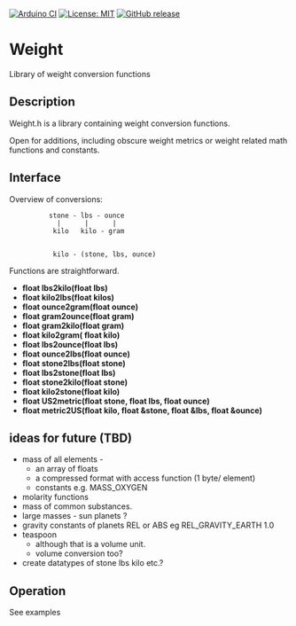 
[![Arduino CI](https://github.com/RobTillaart/weight/workflows/Arduino%20CI/badge.svg)](https://github.com/marketplace/actions/arduino_ci)
[![License: MIT](https://img.shields.io/badge/license-MIT-green.svg)](https://github.com/RobTillaart/weight/blob/master/LICENSE)
[![GitHub release](https://img.shields.io/github/release/RobTillaart/weight.svg?maxAge=3600)](https://github.com/RobTillaart/weight/releases)


# Weight

Library of weight conversion functions

## Description

Weight.h is a library containing weight conversion functions.

Open for additions, including obscure weight metrics or 
weight related math functions and constants.


## Interface

Overview of conversions:

```
          stone - lbs - ounce
            |      |      |
           kilo   kilo - gram


           kilo - (stone, lbs, ounce)
```

Functions are straightforward.

- **float lbs2kilo(float lbs)**
- **float kilo2lbs(float kilos)**
- **float ounce2gram(float ounce)**
- **float gram2ounce(float gram)**
- **float gram2kilo(float gram)**
- **float kilo2gram( float kilo)**
- **float lbs2ounce(float lbs)**
- **float ounce2lbs(float ounce)**
- **float stone2lbs(float stone)**
- **float lbs2stone(float lbs)**
- **float stone2kilo(float stone)**
- **float kilo2stone(float kilo)**
- **float US2metric(float stone, float lbs, float ounce)**
- **float metric2US(float kilo, float &stone, float &lbs, float &ounce)**


## ideas for future (TBD)
- mass of all elements - 
  - an array of floats 
  - a compressed format with access function (1 byte/ element)
  - constants e.g. MASS_OXYGEN
- molarity functions
- mass of common substances.
- large masses - sun planets ?
- gravity constants of planets REL or ABS eg REL_GRAVITY_EARTH 1.0
- teaspoon
  - although that is a volume unit.
  - volume conversion too?
- create datatypes of stone lbs kilo etc.?


## Operation

See examples
